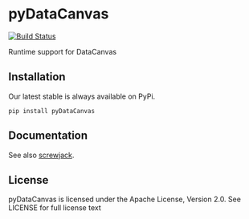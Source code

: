 pyDataCanvas
============

[![Build Status](https://travis-ci.org/DataCanvasIO/pyDataCanvas.svg?branch=master)](https://travis-ci.org/DataCanvasIO/pyDataCanvas)

Runtime support for DataCanvas

Installation
------------

Our latest stable is always available on PyPi.

    pip install pyDataCanvas

Documentation
-------------

See also [screwjack](screwjack.readthedocs.org).

License
-------
pyDataCanvas is licensed under the Apache License, Version 2.0. See LICENSE for full license text

